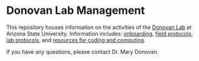 # Donovan Lab Management

This repository houses information on the activities of the [Donovan Lab](https://donovanlab.org) at Arizona State University. Information includes: [onboarding](https://github.com/Donovan-Lab-at-ASU/Lab_Management/tree/main/onboarding), [field protocols](https://github.com/Donovan-Lab-at-ASU/Lab_Management/tree/main/field_protocols), [lab protocols](https://github.com/Donovan-Lab-at-ASU/Lab_Management/tree/main/lab_protocols), and [resources for coding and computing](https://github.com/Donovan-Lab-at-ASU/Lab_Management/tree/main/coding_computing). 
  
If you have any questions, please contact Dr. Mary Donovan.
